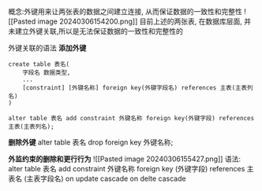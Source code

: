 概念:外键用来让两张表的数据之间建立连接, 从而保证数据的一致性和完整性
![[Pasted image 20240306154200.png]]
目前上述的两张表, 在数据库层面, 并未建立外键关联,所以是无法保证数据的一致性和完整性的

外键关联的语法
**添加外键**
```
create table 表名(
	字段名 数据类型,
	...
	[constraint] [外键名称] foreign key(外键字段名) references 主表(主表列名)
)

alter table 表名 add constraint 外键名称 foreign key(外键字段) references 主表(主表列名);
```

**删除外键**
alter table 表名 drop foreign key 外键名称;

**外监约束的删除和更行行为**
![[Pasted image 20240306155427.png]]
语法: alter table 表名 add constraint 外键名称 foreign key (外键字段) references 主表名 (主表字段名) on update cascade on delte cascade